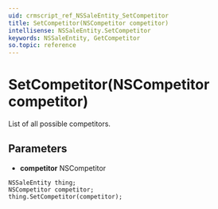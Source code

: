 ```yaml
---
uid: crmscript_ref_NSSaleEntity_SetCompetitor
title: SetCompetitor(NSCompetitor competitor)
intellisense: NSSaleEntity.SetCompetitor
keywords: NSSaleEntity, GetCompetitor
so.topic: reference
---
```


# SetCompetitor(NSCompetitor competitor)

List of all possible competitors.

## Parameters

* **competitor** NSCompetitor

```crmscript
NSSaleEntity thing;
NSCompetitor competitor;
thing.SetCompetitor(competitor);
```

